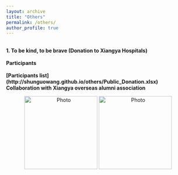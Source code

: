 ```yaml
---
layout: archive
title: "Others" 
permalink: /others/ 
author_profile: true
---
```


<br>
<b>1. To be kind, to be brave (Donation to Xiangya Hospitals)</b> <br>

<br>
<b>Participants</b> <br>
<br> <b>[Participants list](http://shunguowang.github.io/others/Public_Donation.xlsx)</b> 

<br>
<b>Collaboration with Xiangya overseas alumni association</b> <br>

<p align="center">
  <img src="http://shunguowang.github.io/others/XYOAA1.png" alt="Photo" style="width: 200px;"/> 
  <img src="http://shunguowang.github.io/others/XYOAA2.png" alt="Photo" style="width: 200px;"/>
</p>

